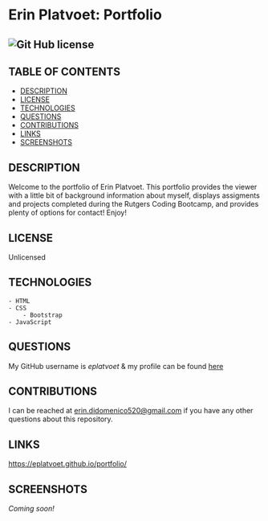 # Erin Platvoet: Portfolio
## ![Git Hub license](https://img.shields.io/badge/License-Unlicensed-blue.svg)

## TABLE OF CONTENTS
- [DESCRIPTION](#DESCRIPTION)  
- [LICENSE](#LICENSE)   
- [TECHNOLOGIES](#TECHNOLOGIES)
- [QUESTIONS](#QUESTIONS)  
- [CONTRIBUTIONS](#CONTRIBUTIONS)
- [LINKS](#LINKS)  
- [SCREENSHOTS](#SCREENSHOTS)  

## DESCRIPTION
Welcome to the portfolio of Erin Platvoet. This portfolio provides the viewer with a little bit of background information about myself, displays assigments and projects completed during the Rutgers Coding Bootcamp, and provides plenty of options for contact! Enjoy!

## LICENSE
Unlicensed

## TECHNOLOGIES  
```````````````
- HTML
- CSS  
    - Bootstrap  
- JavaScript  
```````````````

## QUESTIONS
My GitHub username is *eplatvoet* & my profile can be found [here](https://github.com/eplatvoet) 

## CONTRIBUTIONS
I can be reached at erin.didomenico520@gmail.com if you have any other questions about this repository.

## LINKS
https://eplatvoet.github.io/portfolio/ 


## SCREENSHOTS
*Coming soon!*